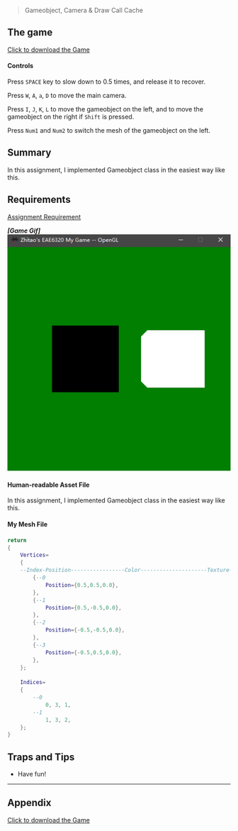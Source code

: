 > Gameobject, Camera & Draw Call Cache

## The game
[Click to download the Game](/assets/A06_Zhitao.zip)
#### Controls
Press `SPACE` key to slow down to 0.5 times, and release it to recover.

Press `W`, `A`, `a`, `D` to move the main camera. 

Press `I`, `J`, `K`, `L` to move the gameobject on the left, and to move the gameobject on the right if `Shift` is pressed.

Press `Num1` and `Num2` to switch the mesh of the gameobject on the left.

## Summary
In this assignment, I implemented Gameobject class in the easiest way like this.

## Requirements
[Assignment Requirement](/assets/Requirement_06.pdf)

***[Game Gif]***
![](/img/in-post/write-up-06/1.gif)

#### Human-readable Asset File
In this assignment, I implemented Gameobject class in the easiest way like this.


#### My Mesh File
```Lua
return
{
	Vertices=
	{
	--Index-Position-----------------Color---------------------Texture-----------
		{--0
			Position={0.5,0.5,0.0},
		},
		{--1
			Position={0.5,-0.5,0.0},
		},
		{--2
			Position={-0.5,-0.5,0.0},
		},
		{--3
			Position={-0.5,0.5,0.0},
		},
	};

	Indices=
	{
		--0
			0, 3, 1,
		--1
			1, 3, 2,
	};
}
```

## Traps and Tips
* Have fun!

---

## Appendix

[Click to download the Game](/assets/A06_Zhitao.zip)
